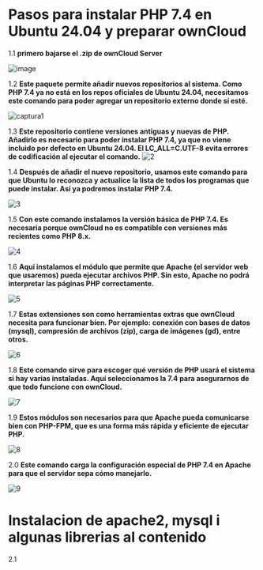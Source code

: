 # Pasos para instalar PHP 7.4 en Ubuntu 24.04 y preparar ownCloud



1.1 **primero bajarse el .zip de ownCloud Server**

![image](https://github.com/user-attachments/assets/a0e6e5ed-c7cd-4477-a7b5-45f2e3c1032b)


1.2 **Este paquete permite añadir nuevos repositorios al sistema.
Como PHP 7.4 ya no está en los repos oficiales de Ubuntu 24.04, necesitamos este comando para poder agregar un repositorio externo donde sí esté.**

![captura1](https://github.com/user-attachments/assets/4cf29df8-d2ae-442a-96c5-956e1f0fc7c6)


1.3 **Este repositorio contiene versiones antiguas y nuevas de PHP. Añadirlo es necesario para poder instalar PHP 7.4, ya que no viene incluido por defecto en Ubuntu 24.04. El LC_ALL=C.UTF-8 evita errores de codificación al ejecutar el comando.**
![2](https://github.com/user-attachments/assets/c5b28e89-3222-4c6b-9937-1e92d6694931)



1.4 **Después de añadir el nuevo repositorio, usamos este comando para que Ubuntu lo reconozca y actualice la lista de todos los programas que puede instalar. Así ya podremos instalar PHP 7.4.**


![3](https://github.com/user-attachments/assets/c51925ad-eb90-4986-9703-b693790bc611)


1.5 **Con este comando instalamos la versión básica de PHP 7.4. Es necesaria porque ownCloud no es compatible con versiones más recientes como PHP 8.x.**


![4](https://github.com/user-attachments/assets/6ce8cdf9-0ad8-4545-8b50-822971959c15)


1.6 **Aquí instalamos el módulo que permite que Apache (el servidor web que usaremos) pueda ejecutar archivos PHP. Sin esto, Apache no podrá interpretar las páginas PHP correctamente.**


![5](https://github.com/user-attachments/assets/9406aee1-b3d1-46ef-b955-16d486da8a87)



1.7 **Estas extensiones son como herramientas extras que ownCloud necesita para funcionar bien. Por ejemplo: conexión con bases de datos (mysql), compresión de archivos (zip), carga de imágenes (gd), entre otros.**

![6](https://github.com/user-attachments/assets/bc099f47-529b-4f76-a9db-02cd4e8ed25c)



1.8 **Este comando sirve para escoger qué versión de PHP usará el sistema si hay varias instaladas. Aquí seleccionamos la 7.4 para asegurarnos de que todo funcione con ownCloud.**

![7](https://github.com/user-attachments/assets/31875727-0c4f-4fb3-ad0e-a14bdec9fa29)



1.9 **Estos módulos son necesarios para que Apache pueda comunicarse bien con PHP-FPM, que es una forma más rápida y eficiente de ejecutar PHP.**

![8](https://github.com/user-attachments/assets/3f80767d-7b35-4f42-9cf8-d9257ad8f5dc)



2.0 **Este comando carga la configuración especial de PHP 7.4 en Apache para que el servidor sepa cómo manejarlo.**

![9](https://github.com/user-attachments/assets/fcfe68ad-8e7e-407d-9c7d-b652d8b38269)




 # Instalacion de apache2, mysql i algunas librerias al contenido

 2.1


